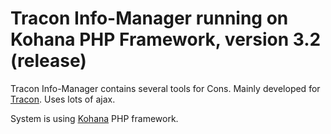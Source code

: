 # Tracon Info-Manager running on Kohana PHP Framework, version 3.2 (release)

Tracon Info-Manager contains several tools for Cons. Mainly developed for [Tracon](http://tracon.fi). Uses lots of ajax.

System is using [Kohana](http://kohanaframework.org/) PHP framework.
